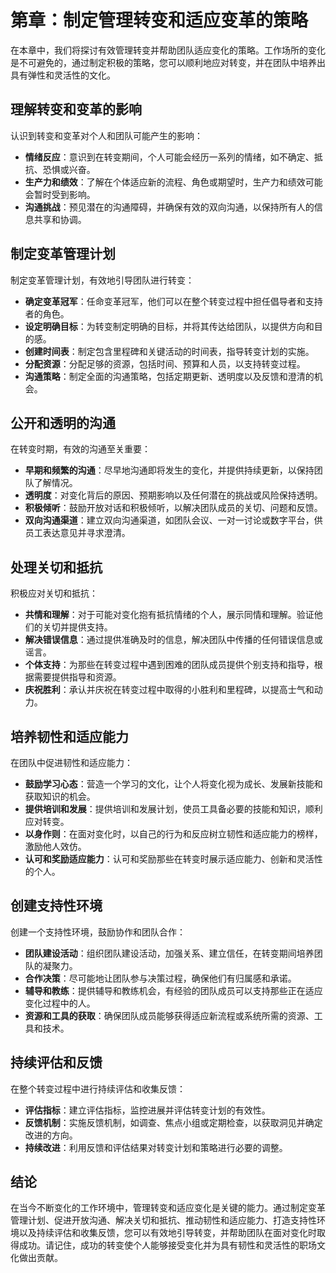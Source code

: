 第章：制定管理转变和适应变革的策略
=================

在本章中，我们将探讨有效管理转变并帮助团队适应变化的策略。工作场所的变化是不可避免的，通过制定积极的策略，您可以顺利地应对转变，并在团队中培养出具有弹性和灵活性的文化。

理解转变和变革的影响
----------

认识到转变和变革对个人和团队可能产生的影响：

* **情绪反应**：意识到在转变期间，个人可能会经历一系列的情绪，如不确定、抵抗、恐惧或兴奋。
* **生产力和绩效**：了解在个体适应新的流程、角色或期望时，生产力和绩效可能会暂时受到影响。
* **沟通挑战**：预见潜在的沟通障碍，并确保有效的双向沟通，以保持所有人的信息共享和协调。

制定变革管理计划
--------

制定变革管理计划，有效地引导团队进行转变：

* **确定变革冠军**：任命变革冠军，他们可以在整个转变过程中担任倡导者和支持者的角色。
* **设定明确目标**：为转变制定明确的目标，并将其传达给团队，以提供方向和目的感。
* **创建时间表**：制定包含里程碑和关键活动的时间表，指导转变计划的实施。
* **分配资源**：分配足够的资源，包括时间、预算和人员，以支持转变过程。
* **沟通策略**：制定全面的沟通策略，包括定期更新、透明度以及反馈和澄清的机会。

公开和透明的沟通
--------

在转变时期，有效的沟通至关重要：

* **早期和频繁的沟通**：尽早地沟通即将发生的变化，并提供持续更新，以保持团队了解情况。
* **透明度**：对变化背后的原因、预期影响以及任何潜在的挑战或风险保持透明。
* **积极倾听**：鼓励开放对话和积极倾听，以解决团队成员的关切、问题和反馈。
* **双向沟通渠道**：建立双向沟通渠道，如团队会议、一对一讨论或数字平台，供员工表达意见并寻求澄清。

处理关切和抵抗
-------

积极应对关切和抵抗：

* **共情和理解**：对于可能对变化抱有抵抗情绪的个人，展示同情和理解。验证他们的关切并提供支持。
* **解决错误信息**：通过提供准确及时的信息，解决团队中传播的任何错误信息或谣言。
* **个体支持**：为那些在转变过程中遇到困难的团队成员提供个别支持和指导，根据需要提供指导和资源。
* **庆祝胜利**：承认并庆祝在转变过程中取得的小胜利和里程碑，以提高士气和动力。

培养韧性和适应能力
---------

在团队中促进韧性和适应能力：

* **鼓励学习心态**：营造一个学习的文化，让个人将变化视为成长、发展新技能和获取知识的机会。
* **提供培训和发展**：提供培训和发展计划，使员工具备必要的技能和知识，顺利应对转变。
* **以身作则**：在面对变化时，以自己的行为和反应树立韧性和适应能力的榜样，激励他人效仿。
* **认可和奖励适应能力**：认可和奖励那些在转变时展示适应能力、创新和灵活性的个人。

创建支持性环境
-------

创建一个支持性环境，鼓励协作和团队合作：

* **团队建设活动**：组织团队建设活动，加强关系、建立信任，在转变期间培养团队的凝聚力。
* **合作决策**：尽可能地让团队参与决策过程，确保他们有归属感和承诺。
* **辅导和教练**：提供辅导和教练机会，有经验的团队成员可以支持那些正在适应变化过程中的人。
* **资源和工具的获取**：确保团队成员能够获得适应新流程或系统所需的资源、工具和技术。

持续评估和反馈
-------

在整个转变过程中进行持续评估和收集反馈：

* **评估指标**：建立评估指标，监控进展并评估转变计划的有效性。
* **反馈机制**：实施反馈机制，如调查、焦点小组或定期检查，以获取洞见并确定改进的方向。
* **持续改进**：利用反馈和评估结果对转变计划和策略进行必要的调整。

结论
---

在当今不断变化的工作环境中，管理转变和适应变化是关键的能力。通过制定变革管理计划、促进开放沟通、解决关切和抵抗、推动韧性和适应能力、打造支持性环境以及持续评估和收集反馈，您可以有效地引导转变，并帮助团队在面对变化时取得成功。请记住，成功的转变使个人能够接受变化并为具有韧性和灵活性的职场文化做出贡献。
